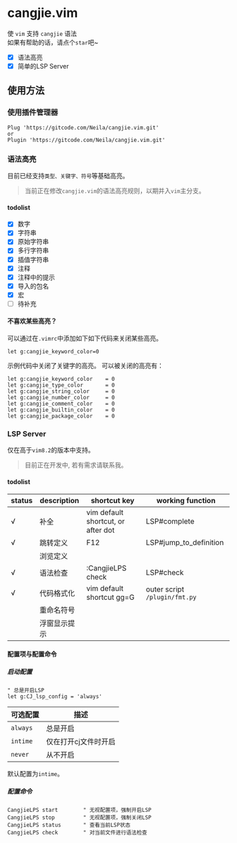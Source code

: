 # cangjie.vim

使 `vim` 支持 `cangjie` 语法  
如果有帮助的话，请点个`star`吧~

- [x] 语法高亮
- [x] 简单的LSP Server

## 使用方法
### 使用插件管理器
```vim
Plug 'https://gitcode.com/Neila/cangjie.vim.git'
or
Plugin 'https://gitcode.com/Neila/cangjie.vim.git'
```

### 语法高亮
目前已经支持`类型、关键字、符号`等基础高亮。  
> 当前正在修改`cangjie.vim`的语法高亮规则，以期并入`vim`主分支。  
#### todolist
- [x] 数字
- [x] 字符串
- [x] 原始字符串
- [x] 多行字符串
- [x] 插值字符串
- [x] 注释
- [x] 注释中的提示
- [x] 导入的包名
- [x] 宏
- [ ] 待补充
#### 不喜欢某些高亮？
可以通过在`.vimrc`中添加如下如下代码来关闭某些高亮。
```vim
let g:cangjie_keyword_color=0
```
示例代码中关闭了关键字的高亮。
可以被关闭的高亮有：
```vim
let g:cangjie_keyword_color    = 0
let g:cangjie_type_color       = 0
let g:cangjie_string_color     = 0
let g:cangjie_number_color     = 0
let g:cangjie_comment_color    = 0
let g:cangjie_builtin_color    = 0
let g:cangjie_package_color    = 0
```


### LSP Server
仅在高于`vim8.2`的版本中支持。  
> 目前正在开发中, 若有需求请联系我。  
#### todolist
| status | description | shortcut key | working function
| ------ | --- | --- | ---
| √ | 补全 | vim default shortcut, or after dot | LSP#complete
| √ | 跳转定义 | F12 | LSP#jump_to_definition
|   | 浏览定义 | | 
| √ | 语法检查 | :CangjieLPS check | LSP#check
| √ | 代码格式化 | vim default shortcut gg=G | outer script `/plugin/fmt.py` 
|   | 重命名符号 | | 
|   | 浮窗显示提示 | |

#### 配置项与配置命令
##### 启动配置
```vim
" 总是开启LSP
let g:CJ_lsp_config = 'always'
```
可选配置 | 描述
--- | ---
`always` | 总是开启
`intime` | 仅在打开cj文件时开启
`never` | 从不开启

默认配置为`intime`。

##### 配置命令
```vim
CangjieLPS start        " 无视配置项，强制开启LSP
CangjieLPS stop         " 无视配置项，强制关闭LSP
CangjieLPS status       " 查看当前LSP状态
CangjieLPS check        " 对当前文件进行语法检查
```
